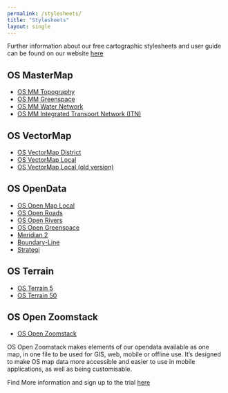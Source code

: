 ```yaml
---
permalink: /stylesheets/
title: "Stylesheets"
layout: single
---
```


Further information about our free cartographic stylesheets and user guide can be found on our website [here](https://www.ordnancesurvey.co.uk/resources/carto-design/cartographic-stylesheets.html)

## OS MasterMap 

* [OS MM Topography](https://github.com/OrdnanceSurvey/OSMM-Topography-Layer-stylesheets)
* [OS MM Greenspace](https://github.com/OrdnanceSurvey/OS-MasterMap-Greenspace-stylesheets)
* [OS MM Water Network](https://github.com/OrdnanceSurvey/OS-MasterMap-Water-Network-stylesheets)
* [OS MM Integrated Transport Network (ITN)](https://github.com/OrdnanceSurvey/OS-MasterMap-Integrated-Transport-Network-stylesheets)

## OS VectorMap

* [OS VectorMap District](https://github.com/OrdnanceSurvey/OS-VectorMap-District-stylesheets)
* [OS VectorMap Local](https://github.com/OrdnanceSurvey/OS-VectorMap-Local-stylesheets)
* [OS VectorMap Local (old version)](https://github.com/OrdnanceSurvey/OS-VectorMap-Local-stylesheets-old-)

## OS OpenData

* [OS Open Map Local](https://github.com/OrdnanceSurvey/OS-OpenMap-Local-stylesheets)
* [OS Open Roads](https://github.com/OrdnanceSurvey/OS-Open-Roads-stylesheets)
* [OS Open Rivers](https://github.com/OrdnanceSurvey/OS-Open-Rivers-stylesheets)
* [OS Open Greenspace](https://github.com/OrdnanceSurvey/OS-Open-Greenspace-stylesheets)
* [Meridian 2](https://github.com/OrdnanceSurvey/Meridian2-stylesheets)
* [Boundary-Line](https://github.com/OrdnanceSurvey/Boundary-Line-stylesheets)
* [Strategi](https://github.com/OrdnanceSurvey/Strategi-stylesheets)


## OS Terrain

* [OS Terrain 5](https://github.com/OrdnanceSurvey/OS-Terrain-5-stylesheets)
* [OS Terrain 50](https://github.com/OrdnanceSurvey/OS-Terrain-50-stylesheets)


## OS Open Zoomstack

* [OS Open Zoomstack](https://github.com/OrdnanceSurvey/OS-Open-Zoomstack-Stylesheets)

OS Open Zoomstack makes elements of our opendata available as one map, in one file to be used for GIS, web, mobile or offline use. It’s designed to make OS map data more accessible and easier to use in mobile applications, as well as being customisable.

Find More information and sign up to the trial [here](https://www.ordnancesurvey.co.uk/business-and-government/products/os-open-zoomstack.html)
